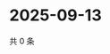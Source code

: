 # 2025-09-13

共 0 条

<!-- BEGIN ZHIHUVIDEO -->
<!-- 最后更新时间 Sat Sep 13 2025 16:13:15 GMT+0800 (China Standard Time) -->

<!-- END ZHIHUVIDEO -->
